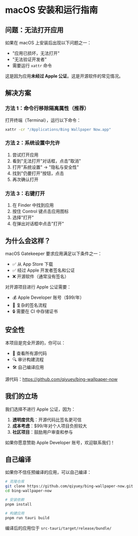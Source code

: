 # macOS 安装和运行指南

## 问题：无法打开应用

如果在 macOS 上安装后出现以下问题之一：
- "应用已损坏，无法打开"
- "无法验证开发者"
- 需要运行 `xattr` 命令

这是因为应用**未经过 Apple 公证**。这是开源软件的常见情况。

## 解决方案

### 方法 1：命令行移除隔离属性（推荐）

打开终端（Terminal），运行以下命令：

```bash
xattr -cr "/Applications/Bing Wallpaper Now.app"
```

### 方法 2：系统设置中允许

1. 尝试打开应用
2. 看到"无法打开"对话框，点击"取消"
3. 打开"系统设置" → "隐私与安全性"
4. 找到"仍要打开"按钮，点击
5. 再次确认打开

### 方法 3：右键打开

1. 在 Finder 中找到应用
2. 按住 Control 键点击应用图标
3. 选择"打开"
4. 在弹出对话框中点击"打开"

## 为什么会这样？

macOS Gatekeeper 要求应用满足以下条件之一：
- ✅ 从 App Store 下载
- ✅ 经过 Apple 开发者签名和公证
- ❌ 开源软件（通常没有签名）

对开源项目进行 Apple 公证需要：
- 💰 Apple Developer 账号（$99/年）
- 📄 复杂的签名流程
- 🔒 需要在 CI 中存储证书

## 安全性

本项目是完全开源的，你可以：
- 📖 查看所有源代码
- 🔍 审计构建流程
- 🛠️ 自己编译应用

源代码：https://github.com/qiyuey/bing-wallpaper-now

## 我们的立场

我们选择不进行 Apple 公证，因为：
1. **透明度优先**：开源代码比签名更可信
2. **成本考虑**：$99/年对个人项目负担较大
3. **社区项目**：鼓励用户审查和参与

如果你愿意赞助 Apple Developer 账号，欢迎联系我们！

## 自己编译

如果你不信任预编译的应用，可以自己编译：

```bash
# 克隆仓库
git clone https://github.com/qiyuey/bing-wallpaper-now.git
cd bing-wallpaper-now

# 安装依赖
pnpm install

# 构建应用
pnpm run tauri build
```

编译后的应用位于 `src-tauri/target/release/bundle/`
